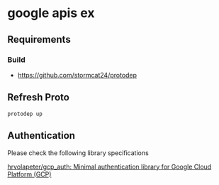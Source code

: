 # google apis ex

## Requirements

### Build

- https://github.com/stormcat24/protodep

## Refresh Proto

``` shell
protodep up
```

## Authentication

Please check the following library specifications

[hrvolapeter/gcp_auth: Minimal authentication library for Google Cloud Platform (GCP)](https://github.com/hrvolapeter/gcp_auth)
